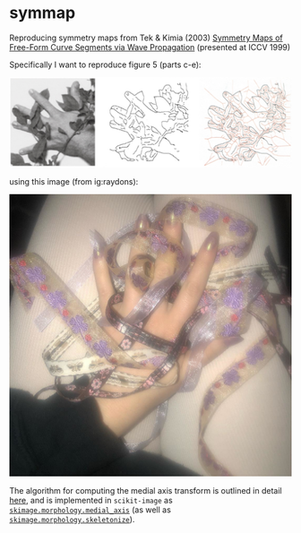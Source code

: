 # symmap
Reproducing symmetry maps from Tek &amp; Kimia (2003) [Symmetry Maps of Free-Form Curve Segments via Wave Propagation](https://doi.org/10.1023/A:1023753317008) (presented at ICCV 1999)

Specifically I want to reproduce figure 5 (parts c-e):

![](img/tek-kimia-03_hand.png)

using this image (from ig:raydons):

![](img/raydons-hand.png)

The algorithm for computing the medial axis transform is outlined in detail
[here](https://stackoverflow.com/a/52796778/2668831), and is implemented
in `scikit-image` as
[`skimage.morphology.medial_axis`](http://scikit-image.org/docs/dev/api/skimage.morphology.html#skimage.morphology.medial_axis)
(as well as 
[`skimage.morphology.skeletonize`](http://scikit-image.org/docs/dev/api/skimage.morphology.html#skeletonize)).
